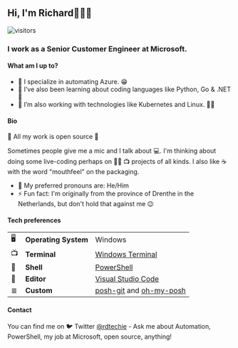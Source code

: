 ## Hi, I'm Richard👋👋👋

![visitors](https://visitor-badge.glitch.me/badge?page_id=rdtechie.rdtechie)

### I work as a Senior Customer Engineer at Microsoft.

#### What am I up to?

- 🔭 I specialize in automating Azure. 😁
- 🌱 I’ve also been learning about coding languages like Python, Go & .NET 📓
- 🤔 I’m also working with technologies like Kubernetes and Linux. 🐢✅

#### Bio

👀 All my work is open source 👀

Sometimes people give me a mic and I talk about 💻. I'm thinking about doing some live-coding perhaps on 👨‍💻 📺 projects of all kinds.
I also like ☕️ with the word "mouthfeel" on the packaging.

- 🙂 My preferred pronouns are: He/Him
- ⚡ Fun fact: I'm originally from the province of Drenthe in the Netherlands, but don't hold that against me 😉

#### Tech preferences

| |                       |                                                                                                                 |
|-|-----------------------|-----------------------------------------------------------------------------------------------------------------|
|🖥| **Operating System** | Windows                                                                                                         |
|📺| **Terminal**         | [Windows Terminal]([https://iterm2.com/](https://docs.microsoft.com/en-us/windows/terminal/))                  |
|🐚| **Shell**            | [PowerShell](https://github.com/PowerShell)                                                                    |
|📝| **Editor**           | [Visual Studio Code](https://github.com/Microsoft/vscode)                                                      |
|≣| **Custom**            | [posh-git](https://dahlbyk.github.io/posh-git/) and [oh-my-posh](https://github.com/JanDeDobbeleer/oh-my-posh) |

#### Contact

You can find me on 🐦 Twitter [@rdtechie](https://twitter.com/rdtechie) - Ask me about Automation, PowerShell, my job at Microsoft, open source, anything!
